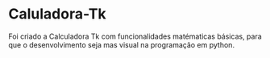 # Caluladora-Tk
Foi criado a Calculadora Tk com funcionalidades matématicas básicas, para que o desenvolvimento seja mas visual na programação em python.

